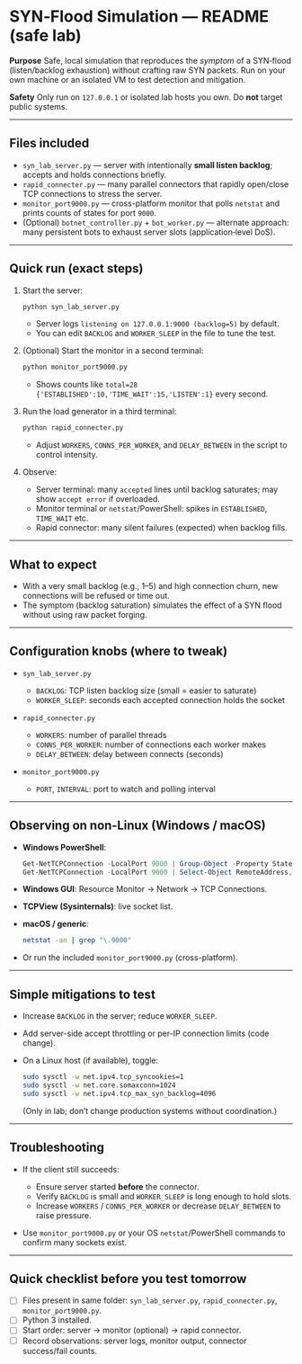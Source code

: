# SYN‑Flood Simulation — README (safe lab)

**Purpose**
Safe, local simulation that reproduces the *symptom* of a SYN‑flood (listen/backlog exhaustion) without crafting raw SYN packets. Run on your own machine or an isolated VM to test detection and mitigation.

**Safety**
Only run on `127.0.0.1` or isolated lab hosts you own. Do **not** target public systems.

---

## Files included

* `syn_lab_server.py` — server with intentionally **small listen backlog**; accepts and holds connections briefly.
* `rapid_connecter.py` — many parallel connectors that rapidly open/close TCP connections to stress the server.
* `monitor_port9000.py` — cross-platform monitor that polls `netstat` and prints counts of states for port `9000`.
* (Optional) `botnet_controller.py` + `bot_worker.py` — alternate approach: many persistent bots to exhaust server slots (application‑level DoS).

---

## Quick run (exact steps)

1. Start the server:

   ```bash
   python syn_lab_server.py
   ```

   * Server logs `listening on 127.0.0.1:9000 (backlog=5)` by default.
   * You can edit `BACKLOG` and `WORKER_SLEEP` in the file to tune the test.

2. (Optional) Start the monitor in a second terminal:

   ```bash
   python monitor_port9000.py
   ```

   * Shows counts like `total=28 {'ESTABLISHED':10,'TIME_WAIT':15,'LISTEN':1}` every second.

3. Run the load generator in a third terminal:

   ```bash
   python rapid_connecter.py
   ```

   * Adjust `WORKERS`, `CONNS_PER_WORKER`, and `DELAY_BETWEEN` in the script to control intensity.

4. Observe:

   * Server terminal: many `accepted` lines until backlog saturates; may show `accept error` if overloaded.
   * Monitor terminal or `netstat`/PowerShell: spikes in `ESTABLISHED`, `TIME_WAIT` etc.
   * Rapid connector: many silent failures (expected) when backlog fills.

---

## What to expect

* With a very small backlog (e.g., 1–5) and high connection churn, new connections will be refused or time out.
* The symptom (backlog saturation) simulates the effect of a SYN flood without using raw packet forging.

---

## Configuration knobs (where to tweak)

* `syn_lab_server.py`

  * `BACKLOG`: TCP listen backlog size (small = easier to saturate)
  * `WORKER_SLEEP`: seconds each accepted connection holds the socket
* `rapid_connecter.py`

  * `WORKERS`: number of parallel threads
  * `CONNS_PER_WORKER`: number of connections each worker makes
  * `DELAY_BETWEEN`: delay between connects (seconds)
* `monitor_port9000.py`

  * `PORT`, `INTERVAL`: port to watch and polling interval

---

## Observing on non‑Linux (Windows / macOS)

* **Windows PowerShell**:

  ```powershell
  Get-NetTCPConnection -LocalPort 9000 | Group-Object -Property State | Format-Table
  Get-NetTCPConnection -LocalPort 9000 | Select-Object RemoteAddress,RemotePort,State
  ```
* **Windows GUI**: Resource Monitor → Network → TCP Connections.
* **TCPView (Sysinternals)**: live socket list.
* **macOS / generic**:

  ```bash
  netstat -an | grep "\.9000"
  ```
* Or run the included `monitor_port9000.py` (cross-platform).

---

## Simple mitigations to test

* Increase `BACKLOG` in the server; reduce `WORKER_SLEEP`.
* Add server-side accept throttling or per-IP connection limits (code change).
* On a Linux host (if available), toggle:

  ```bash
  sudo sysctl -w net.ipv4.tcp_syncookies=1
  sudo sysctl -w net.core.somaxconn=1024
  sudo sysctl -w net.ipv4.tcp_max_syn_backlog=4096
  ```

  (Only in lab; don’t change production systems without coordination.)

---

## Troubleshooting

* If the client still succeeds:

  * Ensure server started **before** the connector.
  * Verify `BACKLOG` is small and `WORKER_SLEEP` is long enough to hold slots.
  * Increase `WORKERS` / `CONNS_PER_WORKER` or decrease `DELAY_BETWEEN` to raise pressure.
* Use `monitor_port9000.py` or your OS `netstat`/PowerShell commands to confirm many sockets exist.

---

## Quick checklist before you test tomorrow

* [ ] Files present in same folder: `syn_lab_server.py`, `rapid_connecter.py`, `monitor_port9000.py`.
* [ ] Python 3 installed.
* [ ] Start order: server → monitor (optional) → rapid connector.
* [ ] Record observations: server logs, monitor output, connector success/fail counts.
